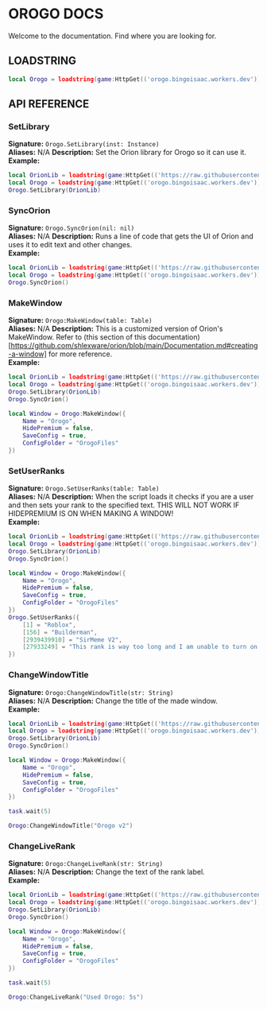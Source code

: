 # OROGO DOCS

Welcome to the documentation. Find where you are looking for.

## LOADSTRING

```lua
local Orogo = loadstring(game:HttpGet(('orogo.bingoisaac.workers.dev')))()
```

## API REFERENCE

### SetLibrary
**Signature:** `Orogo.SetLibrary(inst: Instance)` <br>
**Aliases:** N/A
**Description:** Set the Orion library for Orogo so it can use it. <br>
**Example:**
```lua
local OrionLib = loadstring(game:HttpGet(('https://raw.githubusercontent.com/shlexware/Orion/main/source')))()
local Orogo = loadstring(game:HttpGet(('orogo.bingoisaac.workers.dev')))()
Orogo.SetLibrary(OrionLib)
```

### SyncOrion
**Signature:** `Orogo.SyncOrion(nil: nil)` <br>
**Aliases:** N/A
**Description:** Runs a line of code that gets the UI of Orion and uses it to edit text and other changes. <br>
**Example:**
```lua
local OrionLib = loadstring(game:HttpGet(('https://raw.githubusercontent.com/shlexware/Orion/main/source')))()
local Orogo = loadstring(game:HttpGet(('orogo.bingoisaac.workers.dev')))()
Orogo.SyncOrion()
```

### MakeWindow
**Signature:** `Orogo:MakeWindow(table: Table)` <br>
**Aliases:** N/A
**Description:** This is a customized version of Orion's MakeWindow. Refer to (this section of this documentation)[https://github.com/shlexware/orion/blob/main/Documentation.md#creating-a-window] for more reference. <br>
**Example:**
```lua
local OrionLib = loadstring(game:HttpGet(('https://raw.githubusercontent.com/shlexware/Orion/main/source')))()
local Orogo = loadstring(game:HttpGet(('orogo.bingoisaac.workers.dev')))()
Orogo.SetLibrary(OrionLib)
Orogo.SyncOrion()

local Window = Orogo:MakeWindow({
	Name = "Orogo", 
    HidePremium = false,
	SaveConfig = true,
	ConfigFolder = "OrogoFiles"
})
```

### SetUserRanks
**Signature:** `Orogo.SetUserRanks(table: Table)` <br>
**Aliases:** N/A
**Description:** When the script loads it checks if you are a user and then sets your rank to the specified text. THIS WILL NOT WORK IF HIDEPREMIUM IS ON WHEN MAKING A WINDOW! <br>
**Example:**
```lua
local OrionLib = loadstring(game:HttpGet(('https://raw.githubusercontent.com/shlexware/Orion/main/source')))()
local Orogo = loadstring(game:HttpGet(('orogo.bingoisaac.workers.dev')))()
Orogo.SetLibrary(OrionLib)
Orogo.SyncOrion()

local Window = Orogo:MakeWindow({
	Name = "Orogo", 
    HidePremium = false,
	SaveConfig = true,
	ConfigFolder = "OrogoFiles"
})
Orogo.SetUserRanks({
    [1] = "Roblox",
    [156] = "Builderman",
    [2939439910] = "SirMeme V2",
    [27933249] = "This rank is way too long and I am unable to turn on TextWrapping without it breaking"
})
```

### ChangeWindowTitle
**Signature:** `Orogo:ChangeWindowTitle(str: String)` <br>
**Aliases:** N/A
**Description:** Change the title of the made window. <br>
**Example:**
```lua
local OrionLib = loadstring(game:HttpGet(('https://raw.githubusercontent.com/shlexware/Orion/main/source')))()
local Orogo = loadstring(game:HttpGet(('orogo.bingoisaac.workers.dev')))()
Orogo.SetLibrary(OrionLib)
Orogo.SyncOrion()

local Window = Orogo:MakeWindow({
	Name = "Orogo", 
    HidePremium = false,
	SaveConfig = true,
	ConfigFolder = "OrogoFiles"
})

task.wait(5)

Orogo:ChangeWindowTitle("Orogo v2")
```

### ChangeLiveRank
**Signature:** `Orogo:ChangeLiveRank(str: String)` <br>
**Aliases:** N/A
**Description:** Change the text of the rank label. <br>
**Example:**
```lua
local OrionLib = loadstring(game:HttpGet(('https://raw.githubusercontent.com/shlexware/Orion/main/source')))()
local Orogo = loadstring(game:HttpGet(('orogo.bingoisaac.workers.dev')))()
Orogo.SetLibrary(OrionLib)
Orogo.SyncOrion()

local Window = Orogo:MakeWindow({
	Name = "Orogo", 
    HidePremium = false,
	SaveConfig = true,
	ConfigFolder = "OrogoFiles"
})

task.wait(5)

Orogo:ChangeLiveRank("Used Orogo: 5s")
```

